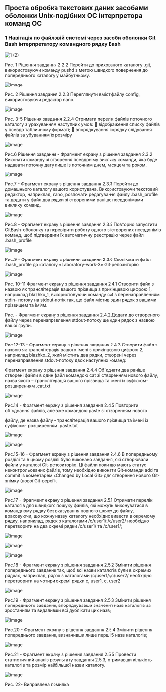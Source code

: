 ## Проста обробка текстових даних засобами оболонки Unix-подібних ОС інтерпретора команд ОС
### 1 Навігація по файловій системі через засоби оболонки Git Bash інтерпретатору командного рядку Bash

![1 (2)](https://github.com/MarselaBiak/WebAR-Example/assets/159937068/96cbfb31-f307-4020-9e5a-1f0b614d6421)

Рис. 1 Рішення завдання 2.2.2 Перейти до прихованого каталогу .git, використовуючи команду pushd з метою
швидкого повернення до попереднього каталогу у майбутньому.

![image](https://github.com/MarselaBiak/WebAR-Example/assets/159937068/aec0eb50-a86f-4aa3-abb1-4d2e37b59cea)

Рис. 2 Рішення завдання 2.2.3 Переглянути вміст файлу config, використовуючи редактор nano.

![image](https://github.com/MarselaBiak/WebAR-Example/assets/159937068/87412402-a550-4e73-816f-119d29182d23)

Рис. 3-5 Рішення завдання 2.2.4 Отримати перелік файлів поточного каталогу з урахуванням наступних умов:  відображення списку файлів у псевдо табличному форматі;  впорядкування порядку слідування файлів за убуванням їх розміру

![image](https://github.com/MarselaBiak/WebAR-Example/assets/159937068/e2eba091-ad50-4698-b8a4-b0a49f7cfaa9)

Рис.6 Рішення завдання - Фрагмент екрану з рішення завдання 2.3.2 Виконати команду зі створення псевдоніму виклику команди, яка буде надавати поточну дату лише із поточним днем, місяцем та роком.

![image](https://github.com/MarselaBiak/WebAR-Example/assets/159937068/03b3e8bc-ba92-4314-b31e-2db8c9d8ad4d)

Рис.7 - Фрагмент екрану з рішення завдання 2.3.3 Перейти до домашнього каталогу вашого користувача. Використовуючи текстовий редактор, наприклад, nano, розпочати редагування файлу .bash_profile та додати у файл два рядки зі створеними раніше псевдонімами виклику команд.

![image](https://github.com/MarselaBiak/WebAR-Example/assets/159937068/e3c6d900-01e2-4f0b-b683-0dd0d2caf5ea)

Рис.8 - Фрагмент екрану з рішення завдання 2.3.5 Повторно запустити GitBash-оболонку та перевірити роботу одного зі створених псевдонімів команд, щоб підтвердити їх автоматичну реєстрацію через файл .bash_profile

![image](https://github.com/MarselaBiak/WebAR-Example/assets/159937068/3ba9dd15-0ce4-4698-8669-e2cfa0e3340b)

Рис.9 - Фрагмент екрану з рішення завдання 2.3.6 Скопіювати файл .bash_profile до каталогу «Laboratory-work-3» Git-репозиторію

![image](https://github.com/MarselaBiak/WebAR-Example/assets/159937068/6fa75556-50d8-41da-a4ee-617a38260ef1)

Рис. 10-11 Фрагмент екрану з рішення завдання 2.4.1 Створити файл з назвою як транслітерація вашого прізвища з прикінцевою цифрою 1, наприклад blazhko_1, використовуючи команду cat з перенаправленням stdin- потоку на stdout-потік так, що файл містив один рядок з вашими прізвищем та ім’ям.

Рис. - Фрагмент екрану з рішення завдання 2.4.2 Додати до створеного файлу через перенаправлення stdout-потоку ще один рядок з назвою вашої групи.

![image](https://github.com/MarselaBiak/WebAR-Example/assets/159937068/9c8ca448-a7d0-4828-b462-c4272896b927)

Рис.12-13 - Фрагмент екрану з рішення завдання 2.4.3 Створити файл з назвою як транслітерація вашого імені з прикінцевою цифрою 2, наприклад blazhko_2, який містить два рядки, створені через перенаправлення stdout-потоку двох наступних команд:

Фрагмент екрану з рішення завдання 2.4.4 Об`єднати два раніше створені файли в один файл командою cat зі створенням нового файлу, назва якого – транслітерація вашого прізвища та імені із суфіксом- розширенням .cat.txt

![image](https://github.com/MarselaBiak/WebAR-Example/assets/159937068/cee631bc-0618-4bd7-bdad-0db03c696b39)

Рис.14 - Фрагмент екрану з рішення завдання 2.4.5 Повторити об`єднання файлів, але вже командою paste зі створенням нового

файлу, де назва файлу – транслітерація вашого прізвища та імені із суфіксом- розширенням .paste.txt

![image](https://github.com/MarselaBiak/WebAR-Example/assets/159937068/795f4f77-495d-431b-bcfe-14ce45cee900)

![image](https://github.com/MarselaBiak/WebAR-Example/assets/159937068/ed5a58e6-fed6-4770-b759-d79dcf7b0dd8)

Рис.15-16 - Фрагмент екрану з рішення завдання 2.4.6 В попередньому розділі та в цьому розділі було виконано завдання, які створювали файли у каталозі Git-репозиторію. Ці файли поки що мають статус неконтрольованих файлів, тому необхідно виконати Git-команди add та commit із коментарем «Changed by Local Git» для створення нового Git-знімку (нової Git-версії).

![image](https://github.com/MarselaBiak/WebAR-Example/assets/159937068/e7f4aa3b-a1e2-409c-93ae-01b39b62d776)

Рис.17 - Фрагмент екрану з рішення завдання 2.5.1 Отримати перелік каталогів для швидкого пошуку файлів, які можуть виконуватися в командному рядку без вказування повного шляху до файлу, враховуючи, що кожну назву каталогу необхідно вивести в окремому рядку, наприклад, рядок з каталогами /c/user1/:/c/user2/ необхідно перетворити на два окремі рядки /c/user1/ та /c/user1/;

![image](https://github.com/MarselaBiak/WebAR-Example/assets/159937068/ee452e02-d11e-47f5-b4d8-79ecc2af58f5)

![image](https://github.com/MarselaBiak/WebAR-Example/assets/159937068/6c5fd2e9-5c97-41d8-9eca-f9fa34a35a6e)

![image](https://github.com/MarselaBiak/WebAR-Example/assets/159937068/e6053a46-494b-4ebc-b3b2-d82ac4751fa9)

Рис.18 - Фрагмент екрану з рішення завдання 2.5.2 Змінити рішення попереднього завдання так, щоб всі назви каталогів були в окремих рядках, наприклад, рядок з каталогами /c/user1/:/c/user2/ необхідно перетворити на чотири окремі рядки c, user1, c, user2

![image](https://github.com/MarselaBiak/WebAR-Example/assets/159937068/2298e622-b22a-43e8-9890-54b46f919810)

Рис.19 - Фрагмент екрану з рішення завдання 2.5.3 Змінити рішення попереднього завдання, впорядкувавши значення назв каталогів за зростанням та видаливши всі дублікати цих назв;

![image](https://github.com/MarselaBiak/WebAR-Example/assets/159937068/cb0b2102-bd06-402d-adb0-fc62c2a5de42)

Рис.20 - Фрагмент екрану з рішення завдання 2.5.4 Змінити рішення попереднього завдання, визначивши лише перші 5 назв каталогів;

![image](https://github.com/MarselaBiak/WebAR-Example/assets/159937068/5f529860-466a-413a-bb28-6f4b7dc423af)

Рис.21 - Фрагмент екрану з рішення завдання 2.5.5 Провести статистичний аналіз результату завдання 2.5.3, отримавши кількість каталогів та розмір найбільшої назви каталогу.

![image](https://github.com/MarselaBiak/WebAR-Example/assets/159937068/bef5b610-1f49-4dda-803d-001e327ee5f0)

Рис. 22- Виправлена помилка
